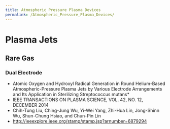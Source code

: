 ```yaml
---
title: Atmospheric Pressure Plasma Devices
permalink: /Atmospheric_Pressure_Plasma_Devices/
---
```


Plasma Jets
===========

Rare Gas
--------

### Dual Electrode

-   Atomic Oxygen and Hydroxyl Radical Generation in Round Helium-Based Atmospheric-Pressure Plasma Jets by Various Electrode Arrangements and Its Application in Sterilizing Streptococcus mutans\*
-   IEEE TRANSACTIONS ON PLASMA SCIENCE, VOL. 42, NO. 12, DECEMBER 2014
-   Chih-Tung Liu, Ching-Jung Wu, Yi-Wei Yang, Zhi-Hua Lin, Jong-Shinn Wu, Shun-Chung Hsiao, and Chun-Pin Lin
-   <http://ieeexplore.ieee.org/stamp/stamp.jsp?arnumber=6879294>
